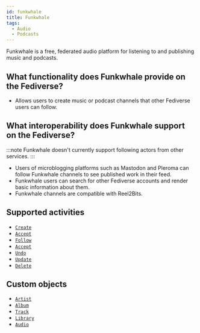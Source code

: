 ```yaml
---
id: funkwhale
title: Funkwhale
tags:
  - Audio
  - Podcasts
---
```


Funkwhale is a free, federated audio platform for listening to and publishing music and podcasts.

## What functionality does Funkwhale provide on the Fediverse?

- Allows users to create music or podcast channels that other Fediverse users can follow.

## What interoperability does Funkwhale support on the Fediverse?

:::note
Funkwhale doesn't currently support following actors from other services.
:::

* Users of microblogging platforms such as Mastodon and Pleroma can follow Funkwhale channels to see published work in their feed.
* Funkwhale users can search for other Fediverse accounts and render basic information about them.
* Funkwhale channels are compatible with Reel2Bits.

## Supported activities

- [`Create`](activities/create)
- [`Accept`](activities/accept)
- [`Follow`](activities/follow)
- [`Accept`](activities/accept)
- [`Undo`](activities/undo)
- [`Update`](activities/update)
- [`Delete`](activities/delete)

## Custom objects

- [`Artist`](objects/artist)
- [`Album`](objects/album)
- [`Track`](objects/track)
- [`Library`](objects/library)
- [`Audio`](objects/audio)
